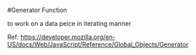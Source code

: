 #Generator Function

to work on a data peice in iterating manner

Ref: https://developer.mozilla.org/en-US/docs/Web/JavaScript/Reference/Global_Objects/Generator
